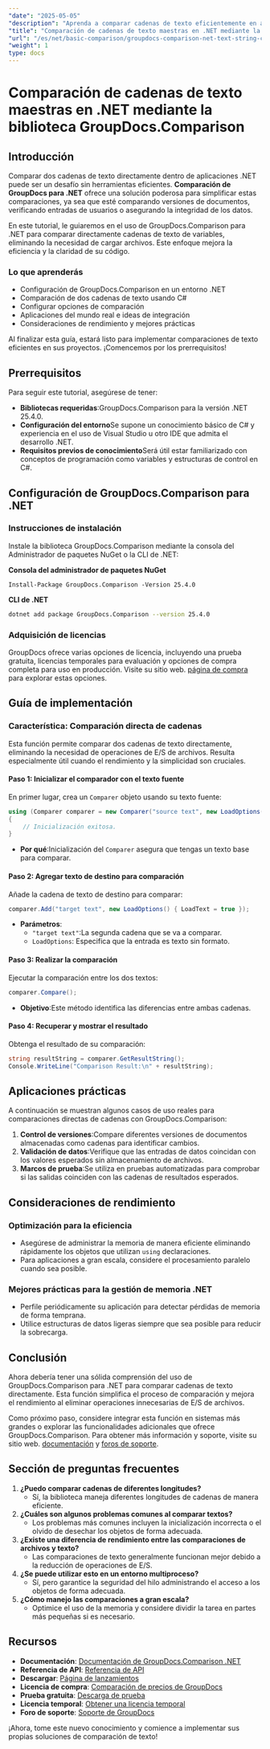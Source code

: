 ```yaml
---
"date": "2025-05-05"
"description": "Aprenda a comparar cadenas de texto eficientemente en aplicaciones .NET con la potente biblioteca GroupDocs.Comparison. Optimice su código con este tutorial detallado."
"title": "Comparación de cadenas de texto maestras en .NET mediante la biblioteca GroupDocs.Comparison"
"url": "/es/net/basic-comparison/groupdocs-comparison-net-text-string-compare/"
"weight": 1
type: docs
---
```

# Comparación de cadenas de texto maestras en .NET mediante la biblioteca GroupDocs.Comparison

## Introducción

Comparar dos cadenas de texto directamente dentro de aplicaciones .NET puede ser un desafío sin herramientas eficientes. **Comparación de GroupDocs para .NET** ofrece una solución poderosa para simplificar estas comparaciones, ya sea que esté comparando versiones de documentos, verificando entradas de usuarios o asegurando la integridad de los datos.

En este tutorial, le guiaremos en el uso de GroupDocs.Comparison para .NET para comparar directamente cadenas de texto de variables, eliminando la necesidad de cargar archivos. Este enfoque mejora la eficiencia y la claridad de su código.

### Lo que aprenderás
- Configuración de GroupDocs.Comparison en un entorno .NET
- Comparación de dos cadenas de texto usando C#
- Configurar opciones de comparación
- Aplicaciones del mundo real e ideas de integración
- Consideraciones de rendimiento y mejores prácticas

Al finalizar esta guía, estará listo para implementar comparaciones de texto eficientes en sus proyectos. ¡Comencemos por los prerrequisitos!

## Prerrequisitos

Para seguir este tutorial, asegúrese de tener:

- **Bibliotecas requeridas**:GroupDocs.Comparison para la versión .NET 25.4.0.
- **Configuración del entorno**Se supone un conocimiento básico de C# y experiencia en el uso de Visual Studio u otro IDE que admita el desarrollo .NET.
- **Requisitos previos de conocimiento**Será útil estar familiarizado con conceptos de programación como variables y estructuras de control en C#.

## Configuración de GroupDocs.Comparison para .NET

### Instrucciones de instalación

Instale la biblioteca GroupDocs.Comparison mediante la consola del Administrador de paquetes NuGet o la CLI de .NET:

**Consola del administrador de paquetes NuGet**
```shell
Install-Package GroupDocs.Comparison -Version 25.4.0
```

**CLI de .NET**
```bash
dotnet add package GroupDocs.Comparison --version 25.4.0
```

### Adquisición de licencias

GroupDocs ofrece varias opciones de licencia, incluyendo una prueba gratuita, licencias temporales para evaluación y opciones de compra completa para uso en producción. Visite su sitio web. [página de compra](https://purchase.groupdocs.com/buy) para explorar estas opciones.

## Guía de implementación

### Característica: Comparación directa de cadenas

Esta función permite comparar dos cadenas de texto directamente, eliminando la necesidad de operaciones de E/S de archivos. Resulta especialmente útil cuando el rendimiento y la simplicidad son cruciales.

#### Paso 1: Inicializar el comparador con el texto fuente
En primer lugar, crea un `Comparer` objeto usando su texto fuente:

```csharp
using (Comparer comparer = new Comparer("source text", new LoadOptions() { LoadText = true }))
{
    // Inicialización exitosa.
}
```
- **Por qué**:Inicialización del `Comparer` asegura que tengas un texto base para comparar.

#### Paso 2: Agregar texto de destino para comparación
Añade la cadena de texto de destino para comparar:

```csharp
comparer.Add("target text", new LoadOptions() { LoadText = true });
```
- **Parámetros**:
  - `"target text"`:La segunda cadena que se va a comparar.
  - `LoadOptions`: Especifica que la entrada es texto sin formato.

#### Paso 3: Realizar la comparación
Ejecutar la comparación entre los dos textos:

```csharp
comparer.Compare();
```
- **Objetivo**:Este método identifica las diferencias entre ambas cadenas.

#### Paso 4: Recuperar y mostrar el resultado
Obtenga el resultado de su comparación:

```csharp
string resultString = comparer.GetResultString();
Console.WriteLine("Comparison Result:\n" + resultString);
```

## Aplicaciones prácticas

A continuación se muestran algunos casos de uso reales para comparaciones directas de cadenas con GroupDocs.Comparison:

1. **Control de versiones**:Compare diferentes versiones de documentos almacenadas como cadenas para identificar cambios.
2. **Validación de datos**:Verifique que las entradas de datos coincidan con los valores esperados sin almacenamiento de archivos.
3. **Marcos de prueba**:Se utiliza en pruebas automatizadas para comprobar si las salidas coinciden con las cadenas de resultados esperados.

## Consideraciones de rendimiento

### Optimización para la eficiencia
- Asegúrese de administrar la memoria de manera eficiente eliminando rápidamente los objetos que utilizan `using` declaraciones.
- Para aplicaciones a gran escala, considere el procesamiento paralelo cuando sea posible.

### Mejores prácticas para la gestión de memoria .NET
- Perfile periódicamente su aplicación para detectar pérdidas de memoria de forma temprana.
- Utilice estructuras de datos ligeras siempre que sea posible para reducir la sobrecarga.

## Conclusión

Ahora debería tener una sólida comprensión del uso de GroupDocs.Comparison para .NET para comparar cadenas de texto directamente. Esta función simplifica el proceso de comparación y mejora el rendimiento al eliminar operaciones innecesarias de E/S de archivos.

Como próximo paso, considere integrar esta función en sistemas más grandes o explorar las funcionalidades adicionales que ofrece GroupDocs.Comparison. Para obtener más información y soporte, visite su sitio web. [documentación](https://docs.groupdocs.com/comparison/net/) y [foros de soporte](https://forum.groupdocs.com/c/comparison/).

## Sección de preguntas frecuentes

1. **¿Puedo comparar cadenas de diferentes longitudes?**
   - Sí, la biblioteca maneja diferentes longitudes de cadenas de manera eficiente.
2. **¿Cuáles son algunos problemas comunes al comparar textos?**
   - Los problemas más comunes incluyen la inicialización incorrecta o el olvido de desechar los objetos de forma adecuada.
3. **¿Existe una diferencia de rendimiento entre las comparaciones de archivos y texto?**
   - Las comparaciones de texto generalmente funcionan mejor debido a la reducción de operaciones de E/S.
4. **¿Se puede utilizar esto en un entorno multiproceso?**
   - Sí, pero garantice la seguridad del hilo administrando el acceso a los objetos de forma adecuada.
5. **¿Cómo manejo las comparaciones a gran escala?**
   - Optimice el uso de la memoria y considere dividir la tarea en partes más pequeñas si es necesario.

## Recursos
- **Documentación**: [Documentación de GroupDocs.Comparison .NET](https://docs.groupdocs.com/comparison/net/)
- **Referencia de API**: [Referencia de API](https://reference.groupdocs.com/comparison/net/)
- **Descargar**: [Página de lanzamientos](https://releases.groupdocs.com/comparison/net/)
- **Licencia de compra**: [Comparación de precios de GroupDocs](https://purchase.groupdocs.com/buy)
- **Prueba gratuita**: [Descarga de prueba](https://releases.groupdocs.com/comparison/net/)
- **Licencia temporal**: [Obtener una licencia temporal](https://purchase.groupdocs.com/temporary-license/)
- **Foro de soporte**: [Soporte de GroupDocs](https://forum.groupdocs.com/c/comparison/)

¡Ahora, tome este nuevo conocimiento y comience a implementar sus propias soluciones de comparación de texto!